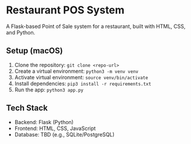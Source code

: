 # Restaurant POS System

A Flask-based Point of Sale system for a restaurant, built with HTML, CSS, and Python.

## Setup (macOS)
1. Clone the repository: `git clone <repo-url>`
2. Create a virtual environment: `python3 -m venv venv`
3. Activate virtual environment: `source venv/bin/activate`
4. Install dependencies: `pip3 install -r requirements.txt`
5. Run the app: `python3 app.py`

## Tech Stack
- Backend: Flask (Python)
- Frontend: HTML, CSS, JavaScript
- Database: TBD (e.g., SQLite/PostgreSQL)
